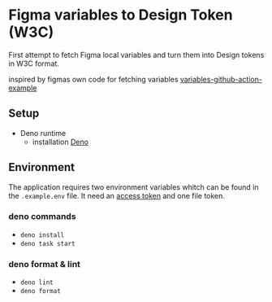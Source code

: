 # Figma variables to Design Token (W3C)

First attempt to fetch Figma local variables and turn them into Design tokens in
W3C format.

inspired by figmas own code for fetching variables
[variables-github-action-example](https://github.com/figma/variables-github-action-example)

## Setup

- Deno runtime
  - installation [Deno](https://docs.deno.com/runtime/)

## Environment

The application requires two environment variables whitch can be found in the
`.example.env` file. It need an
[access token](https://www.figma.com/developers/api#access-tokens) and one file
token.

### deno commands

- `deno install`
- `deno task start`

### deno format & lint

- `deno lint`
- `deno format`
